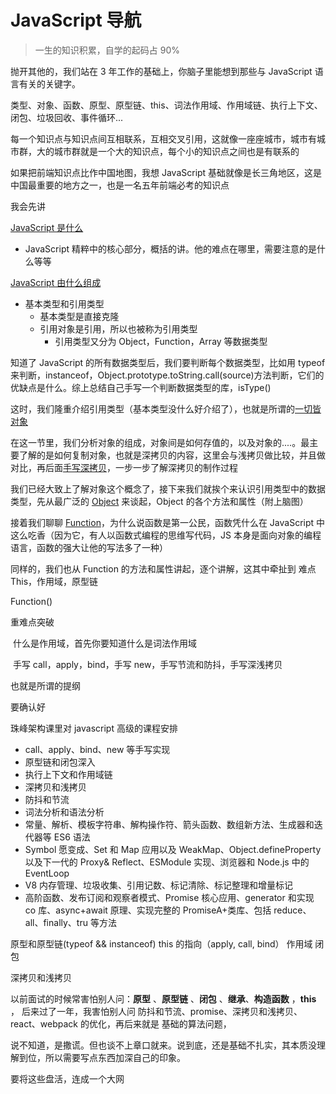 # JavaScript 导航

> 一生的知识积累，自学的起码占 90%

抛开其他的，我们站在 3 年工作的基础上，你脑子里能想到那些与 JavaScript 语言有关的关键字。

类型、对象、函数、原型、原型链、this、词法作用域、作用域链、执行上下文、闭包、垃圾回收、事件循环...

每一个知识点与知识点间互相联系，互相交叉引用，这就像一座座城市，城市有城市群，大的城市群就是一个大的知识点，每个小的知识点之间也是有联系的

如果把前端知识点比作中国地图，我想 JavaScript 基础就像是长三角地区，这是中国最重要的地方之一，也是一名五年前端必考的知识点

我会先讲

[JavaScript 是什么](./JavaScript是什么.md)

-   JavaScript 精粹中的核心部分，概括的讲。他的难点在哪里，需要注意的是什么等等

[JavaScript 由什么组成](./JavaScript由什么组成)

-   基本类型和引用类型
    -   基本类型是直接克隆
    -   引用对象是引用，所以也被称为引用类型
        -   引用类型又分为 Object，Function，Array 等数据类型

知道了 JavaScript 的所有数据类型后，我们要判断每个数据类型，比如用 typeof 来判断，instanceof，Object.prototype.toString.call(source)方法判断，它们的优缺点是什么。综上总结自己手写一个判断数据类型的库，isType()

这时，我们隆重介绍引用类型（基本类型没什么好介绍了），也就是所谓的[一切皆对象](./一切皆对象.md)

在这一节里，我们分析对象的组成，对象间是如何存值的，以及对象的....。最主要了解的是如何复制对象，也就是深拷贝的内容，这里会与浅拷贝做比较，并且做对比，再后面[手写深拷贝](./原理/拷贝的秘密.md)，一步一步了解深拷贝的制作过程

我们已经大致上了解对象这个概念了，接下来我们就挨个来认识引用类型中的数据类型，先从最广泛的 [Object](./对象.md) 来谈起，Object 的各个方法和属性（附上脑图）

接着我们聊聊 [Function](./作用域.md)，为什么说函数是第一公民，函数凭什么在 JavaScript 中这么吃香（因为它，有人以函数式编程的思维写代码，JS 本身是面向对象的编程语言，函数的强大让他的写法多了一种）

同样的，我们也从 Function 的方法和属性讲起，逐个讲解，这其中牵扯到 难点 This，作用域，原型链

Function()

重难点突破

​ 什么是作用域，首先你要知道什么是词法作用域

​ 手写 call，apply，bind，手写 new，手写节流和防抖，手写深浅拷贝

也就是所谓的提纲

要确认好

珠峰架构课里对 javascript 高级的课程安排

-   call、apply、bind、new 等手写实现
-   原型链和闭包深入
-   执行上下文和作用域链
-   深拷贝和浅拷贝
-   防抖和节流
-   词法分析和语法分析
-   常量、解析、模板字符串、解构操作符、箭头函数、数组新方法、生成器和迭代器等 ES6 语法
-   Symbol 愿变成、Set 和 Map 应用以及 WeakMap、Object.defineProperty 以及下一代的 Proxy& Reflect、ESModule 实现、浏览器和 Node.js 中的 EventLoop
-   V8 内存管理、垃圾收集、引用记数、标记清除、标记整理和增量标记
-   高阶函数、发布订阅和观察者模式、Promise 核心应用、generator 和实现 co 库、async+await 原理、实现完整的 PromiseA+类库、包括 reduce、all、finally、tru 等方法

原型和原型链(typeof && instanceof)
this 的指向（apply, call, bind）
作用域
闭包

深拷贝和浅拷贝

以前面试的时候常害怕别人问：**原型** 、**原型链** 、**闭包** 、**继承**、**构造函数** ，**this** ， 后来过了一年，我害怕别人问 防抖和节流、promise、深拷贝和浅拷贝、react、webpack 的优化，再后来就是 基础的算法问题，

说不知道，是撒谎。但也谈不上章口就来。说到底，还是基础不扎实，其本质没理解到位，所以需要写点东西加深自己的印象。

要将这些盘活，连成一个大网
